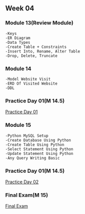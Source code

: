 ## Week 04

### Module 13(Review Module)
```
-Keys
-ER Diagram
-Data Types
-Create Table + Constraints
-Insert Into, Rename, Alter Table
-Drop, Delete, Truncate
```

### Module 14
```
-Model Website Visit
-ERD Of Visited Website
-DDL 
```

### Practice Day 01(M 14.5)
[Practice Day 01](https://docs.google.com/document/d/1PWi7xyvaOvtPHV34sSRt9BoAJOBztANvKrYBG9fpPJk/edit)


### Module 15
```
-Python MySQL Setup
-Create Database Using Python
-Create Table Using Python
-Select Statement Using Python
-Update Statement Using Python
-Any Query Writing Basic
```

### Practice Day 01(M 14.5)
[Practice Day 02](https://docs.google.com/document/d/1affEe-ZxfR95gGa1JSpVQl726YWYssa_ZbJ0fwnf5kc/edit)


### Final Exam(M 15)
[Final Exam](https://docs.google.com/document/d/1lG8a7lSL3o7G-0WSoQgeRVKcSpA7zThAkbHw_cAlH50/edit)

